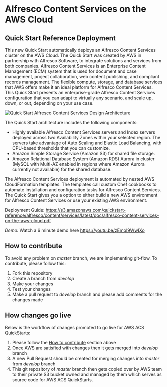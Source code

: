 # Alfresco Content Services on the AWS Cloud
## Quick Start Reference Deployment

This new Quick Start automatically deploys an Alfresco Content Services cluster on the AWS Cloud. The Quick Start was created by AWS in partnership with Alfresco Software, to integrate solutions and services from both companies.
Alfresco Content Services is an Enterprise Content Management (ECM) system that is used for document and case management, project collaboration, web content publishing, and compliant records management. The flexible compute, storage, and database services that AWS offers make it an ideal platform for Alfresco Content Services. This Quick Start presents an enterprise-grade Alfresco Content Services configuration that you can adapt to virtually any scenario, and scale up, down, or out, depending on your use case.

![Quick Start Alfresco Content Services Design Architecture](https://d0.awsstatic.com/partner-network/QuickStart/datasheets/alfresco-content-services-architecture-diagram.png)

The Quick Start architecture includes the following components:
* Highly available Alfresco Content Services servers and Index servers deployed across two Availability Zones within your selected region. The servers take advantage of Auto Scaling and Elastic Load Balancing, with CPU-based thresholds that you can customize.
* Amazon Simple Storage Service (Amazon S3) for shared file storage.
* Amazon Relational Database System (Amazon RDS) Aurora in cluster (MySQL with Multi-AZ enabled in regions where Amazon Aurora currently not available) for the shared database.

The Alfresco Content Services deployment is automated by nested AWS CloudFormation templates. The templates call custom Chef cookbooks to automate installation and configuration tasks for Alfresco Content Services. The Quick Start gives you a option to either build a new AWS environment for Alfresco Content Services or use your existing AWS environment.


Deployment Guide: https://s3.amazonaws.com/quickstart-reference/alfresco/content/services/latest/doc/alfresco-content-services-on-the-aws-cloud.pdf


*Demo:* Watch a 6 minute demo here https://youtu.be/zEmoI9WwIXo

## How to contribute

To avoid any problem on *master* branch, we are implementing git-flow. To contribute, please follow this:

  1. Fork this repository
  2. Create a branch from *develop*
  3. Make your changes
  4. Test your changes
  5. Make a pull request to *develop* branch and please add comments for the changes made

## How changes go live

Below is the workflow of changes promoted to go live for AWS ACS QuickStarts:

  1. Please follow the [How to contribute](#how-to-contribute) section above
  2. Once AWS are satisfied with changes then it gets merged into *develop* branch
  3. A new Pull Request should be created for merging changes into *master* from *develop* branch
  4. This git repository of *master* branch then gets copied over by AWS team to their private S3 bucket owned and managed by them which serves as source code for AWS ACS QuickStarts.
